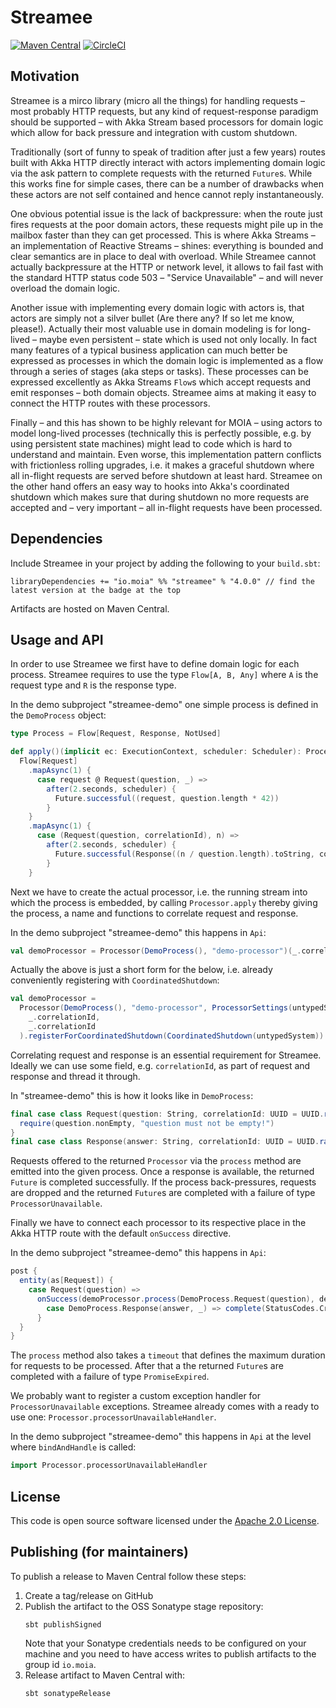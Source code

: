 # Streamee #

[![Maven Central](https://img.shields.io/maven-central/v/io.moia/streamee_2.12.svg)](https://maven-badges.herokuapp.com/maven-central/io.moia/streamee_2.12)
[![CircleCI](https://circleci.com/gh/moia-dev/streamee/tree/master.svg?style=svg)](https://circleci.com/gh/moia-dev/streamee/tree/master)

## Motivation

Streamee is a mirco library (micro all the things) for handling requests – most probably HTTP
requests, but any kind of request-response paradigm should be supported – with Akka Stream based
processors for domain logic which allow for back pressure and integration with custom shutdown.

Traditionally (sort of funny to speak of tradition after just a few years) routes built with Akka
HTTP directly interact with actors implementing domain logic via the ask pattern to complete
requests with the returned `Future`s. While this works fine for simple cases, there can be a number
of drawbacks when these actors are not self contained and hence cannot reply instantaneously.

One obvious potential issue is the lack of backpressure: when the route just fires requests at the
poor domain actors, these requests might pile up in the mailbox faster than they can get processed.
This is where Akka Streams – an implementation of Reactive Streams – shines: everything is bounded
and clear semantics are in place to deal with overload. While Streamee cannot actually backpressure
at the HTTP or network level, it allows to fail fast with the standard HTTP status code 503 – 
"Service Unavailable" – and will never overload the domain logic.

Another issue with implementing every domain logic with actors is, that actors are simply not a
silver bullet (Are there any? If so let me know, please!). Actually their most valuable use in
domain modeling is for long-lived – maybe even persistent – state which is used not only locally. In
fact many features of a typical business application can much better be expressed as processes in
which the domain logic is implemented as a flow through a series of stages (aka steps or tasks).
These processes can be expressed excellently as Akka Streams `Flow`s which accept
requests and emit responses – both domain objects. Streamee aims at making it easy to connect the
HTTP routes with these processors.

Finally – and this has shown to be highly relevant for MOIA – using actors to model long-lived
processes (technically this is perfectly possible, e.g. by using persistent state machines) might
lead to code which is hard to understand and maintain. Even worse, this implementation pattern
conflicts with frictionless rolling upgrades, i.e. it makes a graceful shutdown where all in-flight
requests are served before shutdown at least hard. Streamee on the other hand offers an easy way to
hooks into Akka's coordinated shutdown which makes sure that during shutdown no more requests are
accepted and – very important – all in-flight requests have been processed.

## Dependencies

Include Streamee in your project by adding the following to your `build.sbt`:

```
libraryDependencies += "io.moia" %% "streamee" % "4.0.0" // find the latest version at the badge at the top  
```

Artifacts are hosted on Maven Central.

## Usage and API

In order to use Streamee we first have to define domain logic for each process. Streamee requires to
use the type `Flow[A, B, Any]` where `A` is the request type and `R` is the response type.

In the demo subproject "streamee-demo" one simple process is defined in the `DemoProcess` object:

``` scala
type Process = Flow[Request, Response, NotUsed]

def apply()(implicit ec: ExecutionContext, scheduler: Scheduler): Process =
  Flow[Request]
    .mapAsync(1) {
      case request @ Request(question, _) =>
        after(2.seconds, scheduler) {
          Future.successful((request, question.length * 42))
        }
    }
    .mapAsync(1) {
      case (Request(question, correlationId), n) =>
        after(2.seconds, scheduler) {
          Future.successful(Response((n / question.length).toString, correlationId))
        }
    }
``` 

Next we have to create the actual processor, i.e. the running stream into which the process is
embedded, by calling `Processor.apply` thereby giving the process, a name and functions to
correlate request and response.

In the demo subproject "streamee-demo" this happens in `Api`:

``` scala
val demoProcessor = Processor(DemoProcess(), "demo-processor")(_.correlationId, _.correlationId)
```

Actually the above is just a short form for the below, i.e. already conveniently registering with
`CoordinatedShutdown`:


``` scala
val demoProcessor =
  Processor(DemoProcess(), "demo-processor", ProcessorSettings(untypedSystem))(
    _.correlationId,
    _.correlationId
  ).registerForCoordinatedShutdown(CoordinatedShutdown(untypedSystem))
```

Correlating request and response is an essential requirement for Streamee. Ideally we can use some
field, e.g. `correlationId`, as part of request and response and thread it through.

In "streamee-demo" this is how it looks like in `DemoProcess`:

``` scala
final case class Request(question: String, correlationId: UUID = UUID.randomUUID()) {
  require(question.nonEmpty, "question must not be empty!")
}
final case class Response(answer: String, correlationId: UUID = UUID.randomUUID())
``` 

Requests offered to the returned `Processor` via the `process` method are emitted into the given
process. Once a response is available, the returned `Future` is completed successfully. If the
process back-pressures, requests are dropped and the returned `Future`s are completed with a failure
of type `ProcessorUnavailable`.

Finally we have to connect each processor to its respective place in the Akka HTTP route with the
default `onSuccess` directive.

In the demo subproject "streamee-demo" this happens in `Api`:

``` scala
post {
  entity(as[Request]) {
    case Request(question) =>
      onSuccess(demoProcessor.process(DemoProcess.Request(question), demoProcessorTimeout)) {
        case DemoProcess.Response(answer, _) => complete(StatusCodes.Created -> answer)
      }
  }
}
```  

The `process` method also takes a `timeout` that defines the maximum duration for requests to be
processed. After that a the returned `Future`s are completed with a failure of type
`PromiseExpired`.

We probably want to register a custom exception handler for `ProcessorUnavailable` exceptions. 
Streamee already comes with a ready to use one: `Processor.processorUnavailableHandler`.

In the demo subproject "streamee-demo" this happens in `Api` at the level where `bindAndHandle` is
called:

``` scala
import Processor.processorUnavailableHandler
```

## License

This code is open source software licensed under the [Apache 2.0 License](http://www.apache.org/licenses/LICENSE-2.0.html).

## Publishing (for maintainers)

To publish a release to Maven Central follow these steps:

1. Create a tag/release on GitHub
2. Publish the artifact to the OSS Sonatype stage repository:
   ```
   sbt publishSigned
   ```  
   Note that your Sonatype credentials needs to be configured on your machine and you need to have access writes to publish artifacts to the group id `io.moia`.
3. Release artifact to Maven Central with:
   ```
   sbt sonatypeRelease
   ```
